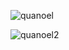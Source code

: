 ![quanoel](https://github.com/VanHoang110802/Competitive_Programming/assets/108053955/cb49b63f-7a15-4e14-9262-6d352b5d4cd4)

![quanoel2](https://github.com/VanHoang110802/Competitive_Programming/assets/108053955/2145ec05-59d8-4188-9d01-e98b5c8d1e8e)
